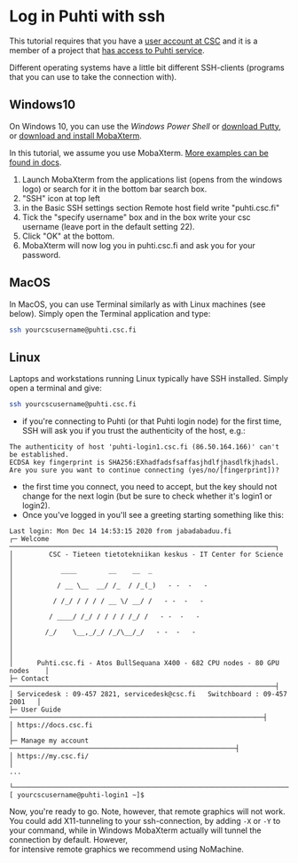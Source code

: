 # Log in Puhti with ssh

This tutorial requires that you have a [user account at CSC](https://docs.csc.fi/accounts/how-to-create-new-user-account/)
and it is a member of a project that [has access to Puhti service](https://docs.csc.fi/accounts/how-to-add-service-access-for-project/).

Different operating systems have a little bit different SSH-clients (programs that
you can use to take the connection with).

## Windows10

On Windows 10, you can use the *Windows Power Shell*
or [download Putty](https://www.chiark.greenend.org.uk/~sgtatham/putty/latest.html), or 
[download and install MobaXterm](https://mobaxterm.mobatek.net/download.html).

In this tutorial, we assume you use MobaXterm. [More examples can be found
in docs](https://docs.csc.fi/computing/connecting/).

1. Launch MobaXterm from the applications list (opens from the windows logo) or search for it
in the bottom bar search box.
2. "SSH" icon at top left
3. in the Basic SSH settings section Remote host field write "puhti.csc.fi"
4. Tick the "specify username" box and in the box write your csc username (leave port in the default setting 22). 
5. Click "OK" at the bottom.
6. MobaXterm will now log you in puhti.csc.fi and ask you for your password.

## MacOS

In MacOS, you can use Terminal similarly as with Linux machines (see below). Simply open the Terminal application and type:
```bash
ssh yourcscusername@puhti.csc.fi
```

## Linux

Laptops and workstations running Linux typically have SSH installed. Simply open a terminal
and give:
```bash
ssh yourcscusername@puhti.csc.fi
```

- if you're connecting to Puhti (or that Puhti login node) for the first time, SSH will
  ask you if you trust the authenticity of the host, e.g.:

```text
The authenticity of host 'puhti-login1.csc.fi (86.50.164.166)' can't be established.
ECDSA key fingerprint is SHA256:EXhadfadsfsaffasjhdlfjhasdlfkjhadsl.
Are you sure you want to continue connecting (yes/no/[fingerprint])?
```
- the first time you connect, you need to accept, but the key should not change for the next
  login (but be sure to check whether it's login1 or login2).
- Once you've logged in you'll see a greeting starting something like this:
```
Last login: Mon Dec 14 14:53:15 2020 from jabadabaduu.fi
┌─ Welcome ───────────────────────────────────────────────────────────────────┐
│         CSC - Tieteen tietotekniikan keskus - IT Center for Science         │
│            ____        __    __  _                                          │
│           / __ \__  __/ /_  / /_(_)   - -  -   -                            │
│          / /_/ / / / / __ \/ __/ /   - -  -   -                             │
│         / ____/ /_/ / / / / /_/ /   - -  -   -                              │
│        /_/    \__,_/_/ /_/\__/_/   - -  -   -                               │
│                                                                             │
│      Puhti.csc.fi - Atos BullSequana X400 - 682 CPU nodes - 80 GPU nodes    │
├─ Contact ───────────────────────────────────────────────────────────────────┤
│ Servicedesk : 09-457 2821, servicedesk@csc.fi   Switchboard : 09-457 2001   │
├─ User Guide ────────────────────────────────────────────────────────────────┤
│ https://docs.csc.fi                                                         │
├─ Manage my account ─────────────────────────────────────────────────────────┤
│ https://my.csc.fi/                                                          │
...

└─────────────────────────────────────────────────────────────────────────────┘
[ yourcscusername@puhti-login1 ~]$
```
Now, you're ready to go. Note, however, that remote graphics will not work. You could
add X11-tunneling to your ssh-connection, by adding `-X` or `-Y` to your command, while
in Windows MobaXterm actually will tunnel the connection by default. However,  
for intensive remote graphics we recommend using NoMachine.
